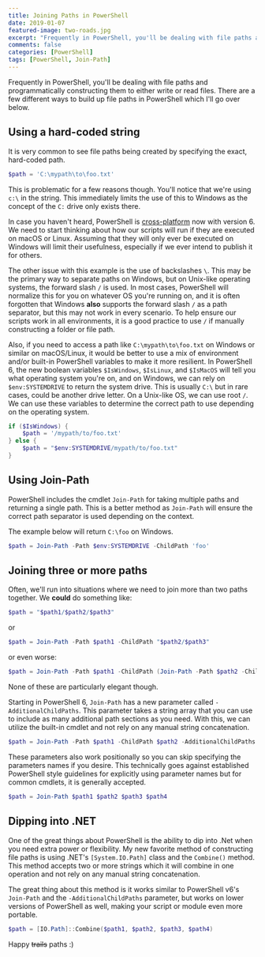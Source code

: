 ```yaml
---
title: Joining Paths in PowerShell
date: 2019-01-07
featured-image: two-roads.jpg
excerpt: "Frequently in PowerShell, you'll be dealing with file paths and programmatically constructing them to either write or read files. There are a few different ways to build up file paths in PowerShell which I'll go over"
comments: false
categories: [PowerShell]
tags: [PowerShell, Join-Path]
---
```


Frequently in PowerShell, you'll be dealing with file paths and programmatically constructing them to either write or read files.
There are a few different ways to build up file paths in PowerShell which I'll go over below.

## Using a hard-coded string

It is very common to see file paths being created by specifying the exact, hard-coded path.

```powershell
$path = 'C:\mypath\to\foo.txt'
```

This is problematic for a few reasons though.
You'll notice that we're using `c:\` in the string.
This immediately limits the use of this to Windows as the concept of the `C:` drive only exists there.

In case you haven't heard, PowerShell is [cross-platform](https://blogs.msdn.microsoft.com/powershell/2016/08/18/powershell-on-linux-and-open-source-2/) now with version 6.
We need to start thinking about how our scripts will run if they are executed on macOS or Linux.
Assuming that they will only ever be executed on Windows will limit their usefulness, especially if we ever intend to publish it for others.

The other issue with this example is the use of backslashes `\`.
This may be the primary way to separate paths on Windows, but on Unix-like operating systems, the forward slash `/` is used.
In most cases, PowerShell will normalize this for you on whatever OS you're running on, and it is often forgotten that Windows **also** supports the forward slash `/` as a path separator, but this may not work in every scenario.
To help ensure our scripts work in all environments, it is a good practice to use `/` if manually constructing a folder or file path.

Also, if you need to access a path like `C:\mypath\to\foo.txt` on Windows or similar on macOS/Linux, it would be better to use a mix of environment and/or built-in PowerShell variables to make it more resilient.
In PowerShell 6, the new boolean variables `$IsWindows`, `$IsLinux`, and `$IsMacOS` will tell you what operating system you're on, and on Windows, we can rely on `$env:SYSTEMDRIVE` to return the system drive.
This is usually `C:\` but in rare cases, could be another drive letter.
On a Unix-like OS, we can use root `/`.
We can use these variables to determine the correct path to use depending on the operating system.

```powershell
if ($IsWindows) {
    $path = '/mypath/to/foo.txt'
} else {
    $path = "$env:SYSTEMDRIVE/mypath/to/foo.txt"
}
```

## Using Join-Path

PowerShell includes the cmdlet `Join-Path` for taking multiple paths and returning a single path.
This is a better method as `Join-Path` will ensure the correct path separator is used depending on the context.

The example below will return `C:\foo` on Windows.

```powershell
$path = Join-Path -Path $env:SYSTEMDRIVE -ChildPath 'foo'
```

## Joining three or more paths

Often, we'll run into situations where we need to join more than two paths together.
We **could** do something like:

```powershell
$path = "$path1/$path2/$path3"
```

or

```powershell
$path = Join-Path -Path $path1 -ChildPath "$path2/$path3"
```

or even worse:

```powershell
$path = Join-Path -Path $path1 -ChildPath (Join-Path -Path $path2 -ChildPath $path3)
```

None of these are particularly elegant though.

Starting in PowerShell 6, `Join-Path` has a new parameter called `-AdditionalChildPaths`.
This parameter takes a string array that you can use to include as many additional path sections as you need.
With this, we can utilize the built-in cmdlet and not rely on any manual string concatenation.

```powershell
$path = Join-Path -Path $path1 -ChildPath $path2 -AdditionalChildPaths ($path3, $path4)
```

These parameters also work positionally so you can skip specifying the parameters names if you desire.
This technically goes against established PowerShell style guidelines for explicitly using parameter names but for common cmdlets, it is generally accepted.

```powershell
$path = Join-Path $path1 $path2 $path3 $path4
```

## Dipping into .NET

One of the great things about PowerShell is the ability to dip into .Net when you need extra power or flexibility.
My new favorite method of constructing file paths is using .NET's `[System.IO.Path]` class and the `Combine()` method.
This method accepts two or more strings which it will combine in one operation and not rely on any manual string concatenation.

The great thing about this method is it works similar to PowerShell v6's `Join-Path` and the `-AdditionalChildPaths` parameter, but works on lower versions of PowerShell as well, making your script or module even more portable.

```powershell
$path = [IO.Path]::Combine($path1, $path2, $path3, $path4)
```

Happy ~~trails~~ paths :)

